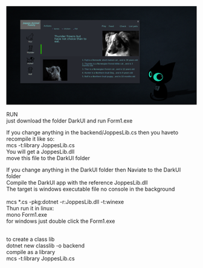 <img src="./joppes_hundarUI.png">

RUN
<br />
just download the folder DarkUI and run Form1.exe

If you change anything in the backend/JoppesLib.cs then you haveto recompile it like so: 
 <br />
mcs -t:library JoppesLib.cs <br />
You will get a JoppesLib.dll  <br />
move this file to the DarkUI folder

If you change anything in the DarkUI folder then 
Naviate to the DarkUI folder <br />
Compile the DarkUI app with the reference JoppesLib.dll <br />
The target is windows executable file no console in the background
<br /><br />
mcs *.cs -pkg:dotnet -r:JoppesLib.dll -t:winexe<br />
Thun run it in linux:  <br />
mono Form1.exe <br />
for windows just double click the Form1.exe

<br />
to create a class lib<br />
dotnet new classlib -o backend <br />
 compile as a library <br />
mcs -t:library JoppesLib.cs
